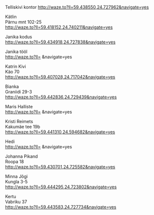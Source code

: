 Telliskivi kontor
http://waze.to?ll=59.438550,24.727962&navigate=yes  

Kätlin  
Pärnu mnt 102-25  
http://waze.to?ll=59.418152,24.740211&navigate=yes  

Janika kodus  
http://waze.to?ll=59.434918,24.727838&navigate=yes  

Janika tööl  
http://waze.to?ll= &navigate=yes  

Katrin Kivi  
Käo 70  
http://waze.to?ll=59.407028,24.717042&navigate=yes  

Bianka  
Graniidi 29-3  
http://waze.to?ll=59.442836,24.729439&navigate=yes  

Maris Halliste  
http://waze.to?ll= &navigate=yes  

Kristi Reimets  
Kakumäe tee 19b  
http://waze.to?ll=59.441310,24.594682&navigate=yes  

Hedi  
http://waze.to?ll= &navigate=yes  

Johanna Pikand  
Roopa 18  
http://waze.to?ll=59.430701,24.725582&navigate=yes  


Minna Jõgi  
Kungla 3-5  
http://waze.to?ll=59.444295,24.723802&navigate=yes  

Kertu  
Vabriku 37  
http://waze.to?ll=59.443583,24.727734&navigate=yes  
